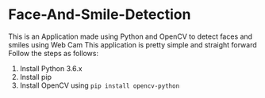 # Face-And-Smile-Detection
This is an Application made using Python and OpenCV to detect faces and smiles using Web Cam
This application is pretty simple and straight forward
Follow the steps as follows:
1. Install Python 3.6.x
2. Install pip
3. Install OpenCV using `pip install opencv-python`
